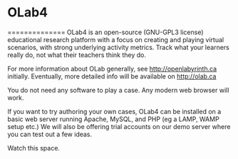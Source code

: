 # OLab4
==============
OLab4 is an open-source (GNU-GPL3 license) educational research platform with a focus on creating and playing virtual scenarios, with strong underlying activity metrics. Track what your learners really do, not what their teachers think they do.  

For more information about OLab generally, see http://openlabyrinth.ca initially. Eventually, more detailed info will be available on http://olab.ca 

You do not need any software to play a case. Any modern web browser will work. 

If you want to try authoring your own cases, OLab4 can be installed on a basic web server running Apache, MySQL, and PHP (eg a LAMP, WAMP setup etc.) We will also be offering trial accounts on our demo server where you can test out a few ideas. 

Watch this space. 
